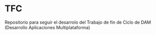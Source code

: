 # TFC
Repositorio para seguir el desarrolo del Trabajo de fin de Ciclo de DAM (Desarrollo Aplicaciones Multiplataforma)
